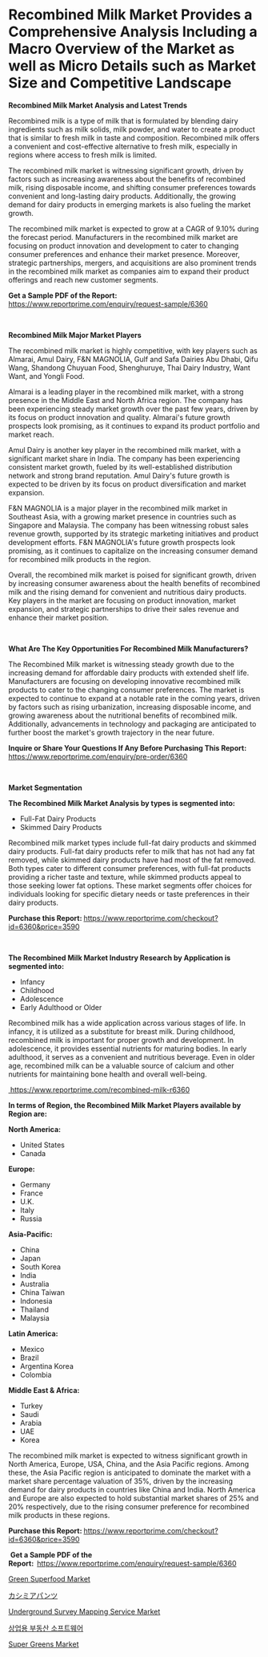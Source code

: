 <p><h1>Recombined Milk Market Provides a Comprehensive Analysis Including a Macro Overview of the Market as well as Micro Details such as Market Size and Competitive Landscape</h1></p><p><strong>Recombined Milk Market Analysis and Latest Trends</strong></p>
<p><p>Recombined milk is a type of milk that is formulated by blending dairy ingredients such as milk solids, milk powder, and water to create a product that is similar to fresh milk in taste and composition. Recombined milk offers a convenient and cost-effective alternative to fresh milk, especially in regions where access to fresh milk is limited.</p><p>The recombined milk market is witnessing significant growth, driven by factors such as increasing awareness about the benefits of recombined milk, rising disposable income, and shifting consumer preferences towards convenient and long-lasting dairy products. Additionally, the growing demand for dairy products in emerging markets is also fueling the market growth.</p><p>The recombined milk market is expected to grow at a CAGR of 9.10% during the forecast period. Manufacturers in the recombined milk market are focusing on product innovation and development to cater to changing consumer preferences and enhance their market presence. Moreover, strategic partnerships, mergers, and acquisitions are also prominent trends in the recombined milk market as companies aim to expand their product offerings and reach new customer segments.</p></p>
<p><strong>Get a Sample PDF of the Report:&nbsp;</strong> <a href="https://www.reportprime.com/enquiry/request-sample/6360">https://www.reportprime.com/enquiry/request-sample/6360</a></p>
<p>&nbsp;</p>
<p><strong>Recombined Milk Major Market Players</strong></p>
<p><p>The recombined milk market is highly competitive, with key players such as Almarai, Amul Dairy, F&N MAGNOLIA, Gulf and Safa Dairies Abu Dhabi, Qifu Wang, Shandong Chuyuan Food, Shenghuruye, Thai Dairy Industry, Want Want, and Yongli Food. </p><p>Almarai is a leading player in the recombined milk market, with a strong presence in the Middle East and North Africa region. The company has been experiencing steady market growth over the past few years, driven by its focus on product innovation and quality. Almarai's future growth prospects look promising, as it continues to expand its product portfolio and market reach.</p><p>Amul Dairy is another key player in the recombined milk market, with a significant market share in India. The company has been experiencing consistent market growth, fueled by its well-established distribution network and strong brand reputation. Amul Dairy's future growth is expected to be driven by its focus on product diversification and market expansion.</p><p>F&N MAGNOLIA is a major player in the recombined milk market in Southeast Asia, with a growing market presence in countries such as Singapore and Malaysia. The company has been witnessing robust sales revenue growth, supported by its strategic marketing initiatives and product development efforts. F&N MAGNOLIA's future growth prospects look promising, as it continues to capitalize on the increasing consumer demand for recombined milk products in the region.</p><p>Overall, the recombined milk market is poised for significant growth, driven by increasing consumer awareness about the health benefits of recombined milk and the rising demand for convenient and nutritious dairy products. Key players in the market are focusing on product innovation, market expansion, and strategic partnerships to drive their sales revenue and enhance their market position.</p></p>
<p>&nbsp;</p>
<p><strong>What Are The Key Opportunities For Recombined Milk Manufacturers?</strong></p>
<p><p>The Recombined Milk market is witnessing steady growth due to the increasing demand for affordable dairy products with extended shelf life. Manufacturers are focusing on developing innovative recombined milk products to cater to the changing consumer preferences. The market is expected to continue to expand at a notable rate in the coming years, driven by factors such as rising urbanization, increasing disposable income, and growing awareness about the nutritional benefits of recombined milk. Additionally, advancements in technology and packaging are anticipated to further boost the market's growth trajectory in the near future.</p></p>
<p><strong>Inquire or Share Your Questions If Any Before Purchasing This Report:</strong> <a href="https://www.reportprime.com/enquiry/pre-order/6360">https://www.reportprime.com/enquiry/pre-order/6360</a></p>
<p>&nbsp;</p>
<p><strong>Market Segmentation</strong></p>
<p><strong>The Recombined Milk Market Analysis by types is segmented into:</strong></p>
<p><ul><li>Full-Fat Dairy Products</li><li>Skimmed Dairy Products</li></ul></p>
<p><p>Recombined milk market types include full-fat dairy products and skimmed dairy products. Full-fat dairy products refer to milk that has not had any fat removed, while skimmed dairy products have had most of the fat removed. Both types cater to different consumer preferences, with full-fat products providing a richer taste and texture, while skimmed products appeal to those seeking lower fat options. These market segments offer choices for individuals looking for specific dietary needs or taste preferences in their dairy products.</p></p>
<p><strong>Purchase this Report:&nbsp;</strong><a href="https://www.reportprime.com/checkout?id=6360&price=3590">https://www.reportprime.com/checkout?id=6360&price=3590</a></p>
<p>&nbsp;</p>
<p><strong>The Recombined Milk Market Industry Research by Application is segmented into:</strong></p>
<p><ul><li>Infancy</li><li>Childhood</li><li>Adolescence</li><li>Early Adulthood or Older</li></ul></p>
<p><p>Recombined milk has a wide application across various stages of life. In infancy, it is utilized as a substitute for breast milk. During childhood, recombined milk is important for proper growth and development. In adolescence, it provides essential nutrients for maturing bodies. In early adulthood, it serves as a convenient and nutritious beverage. Even in older age, recombined milk can be a valuable source of calcium and other nutrients for maintaining bone health and overall well-being.</p></p>
<p><a href="https://www.reportprime.com/recombined-milk-r6360">&nbsp;https://www.reportprime.com/recombined-milk-r6360</a></p>
<p><strong>In terms of Region, the Recombined Milk Market Players available by Region are:</strong></p>
<p>
    <p> <strong> North America: </strong>
        <ul>
            <li>United States</li>
            <li>Canada</li>
        </ul>
        </p> 
    <p> <strong> Europe: </strong>
        <ul>
            <li>Germany</li>
            <li>France</li>
            <li>U.K.</li>
            <li>Italy</li>
            <li>Russia</li>
        </ul>
        </p> 
    <p> <strong> Asia-Pacific: </strong>
        <ul>
            <li>China</li>
            <li>Japan</li>
            <li>South Korea</li>
            <li>India</li>
            <li>Australia</li>
            <li>China Taiwan</li>
            <li>Indonesia</li>
            <li>Thailand</li>
            <li>Malaysia</li>
        </ul>
        </p> 
    <p> <strong> Latin America: </strong>
        <ul>
            <li>Mexico</li>
            <li>Brazil</li>
            <li>Argentina Korea</li>
            <li>Colombia</li>
        </ul>
        </p> 
    <p> <strong> Middle East & Africa: </strong>
        <ul>
            <li>Turkey</li>
            <li>Saudi</li>
            <li>Arabia</li>
            <li>UAE</li>
            <li>Korea</li>
        </ul>
    </p>
    </p>
<p><p>The recombined milk market is expected to witness significant growth in North America, Europe, USA, China, and the Asia Pacific regions. Among these, the Asia Pacific region is anticipated to dominate the market with a market share percentage valuation of 35%, driven by the increasing demand for dairy products in countries like China and India. North America and Europe are also expected to hold substantial market shares of 25% and 20% respectively, due to the rising consumer preference for recombined milk products in these regions.</p></p>
<p><strong>Purchase this Report: </strong><a href="https://www.reportprime.com/checkout?id=6360&price=3590">https://www.reportprime.com/checkout?id=6360&price=3590</a></p>
<p>&nbsp;<strong>Get a Sample PDF of the Report:&nbsp;&nbsp;</strong><a href="https://www.reportprime.com/enquiry/request-sample/6360">https://www.reportprime.com/enquiry/request-sample/6360</a></p>
<p><strong></strong></p>
<p><p><a href="https://github.com/marloy8/Market-Research-Report-List-3/blob/main/green-superfood-market.md">Green Superfood Market</a></p><p><a href="https://medium.com/@harmonybogan1944/%E3%82%AB%E3%82%B7%E3%83%9F%E3%82%A2%E3%83%91%E3%83%B3%E3%83%84%E5%B8%82%E5%A0%B4%E5%88%86%E6%9E%90-%E3%81%9D%E3%81%AEcagr-%E5%B8%82%E5%A0%B4%E3%82%BB%E3%82%B0%E3%83%A1%E3%83%B3%E3%83%86%E3%83%BC%E3%82%B7%E3%83%A7%E3%83%B3-%E3%81%8A%E3%82%88%E3%81%B3%E4%B8%96%E7%95%8C%E3%81%AE%E6%A5%AD%E7%95%8C%E6%A6%82%E8%A6%81-e4c93780cfed">カシミアパンツ</a></p><p><a href="https://issuu.com/reportprime-2/docs/underground-survey-mapping-service-market-size-203">Underground Survey Mapping Service Market</a></p><p><a href="https://github.com/fernandotryO5lson96765/Market-Research-Report-List-1/blob/main/976618217410.md">상업용 부동산 소프트웨어</a></p><p><a href="https://github.com/jj19131/Market-Research-Report-List-2/blob/main/super-greens-market.md">Super Greens Market</a></p></p>
